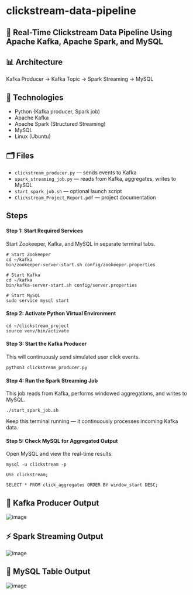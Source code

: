 # clickstream-data-pipeline

## 🚀 Real-Time Clickstream Data Pipeline Using Apache Kafka, Apache Spark, and MySQL

## 📊 Architecture
Kafka Producer → Kafka Topic → Spark Streaming → MySQL

## 🧪 Technologies
- Python (Kafka producer, Spark job)
- Apache Kafka
- Apache Spark (Structured Streaming)
- MySQL
- Linux (Ubuntu)

## 🗂️ Files
- `clickstream_producer.py` — sends events to Kafka
- `spark_streaming_job.py` — reads from Kafka, aggregates, writes to MySQL
- `start_spark_job.sh` — optional launch script
- `Clickstream_Project_Report.pdf` — project documentation

## Steps
#### Step 1: Start Required Services
Start Zookeeper, Kafka, and MySQL in separate terminal tabs.
```
# Start Zookeeper
cd ~/kafka
bin/zookeeper-server-start.sh config/zookeeper.properties

# Start Kafka
cd ~/kafka
bin/kafka-server-start.sh config/server.properties

# Start MySQL
sudo service mysql start
```
#### Step 2: Activate Python Virtual Environment
```
cd ~/clickstream_project
source venv/bin/activate
```
#### Step 3: Start the Kafka Producer
This will continuously send simulated user click events.
```
python3 clickstream_producer.py
```
#### Step 4: Run the Spark Streaming Job
This job reads from Kafka, performs windowed aggregations, and writes to MySQL.
```
./start_spark_job.sh
```
Keep this terminal running — it continuously processes incoming Kafka data.
#### Step 5: Check MySQL for Aggregated Output
Open MySQL and view the real-time results:
```
mysql -u clickstream -p

USE clickstream;

SELECT * FROM click_aggregates ORDER BY window_start DESC;
```




## 🔧 Kafka Producer Output
![image](https://github.com/user-attachments/assets/9f8c7159-ee5f-4ddb-a330-ca7a9e0b96fd)


## ⚡ Spark Streaming Output
![image](https://github.com/user-attachments/assets/7eeff6f6-86af-4ce1-9d0c-b6017ff9beaa)


## 💾 MySQL Table Output
![image](https://github.com/user-attachments/assets/b59bd1ca-bc56-49b6-a39e-fb743e740404)


